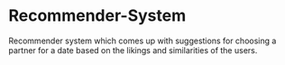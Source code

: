 # Recommender-System
Recommender system which comes up with suggestions for choosing a partner for a date based on the likings and similarities of the users.
